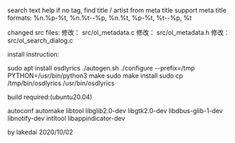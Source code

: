 search text help
if no tag, find title / artist from meta title
support meta title formats:
%n.%p-%t, %n.%t--%p, %n.%t, %p-%t, %t--%p, %t

changed src files:
	修改：     src/ol_metadata.c
	修改：     src/ol_metadata.h
	修改：     src/ol_search_dialog.c

install instruction:

sudo apt install osdlyrics
./autogen.sh
./configure --prefix=/tmp PYTHON=/usr/bin/python3
make
sudo make install
sudo cp /tmp/bin/osdlyrics /usr/bin/osdlyrics

build required:(ubuntu20.04)

autoconf automake libtool
libglib2.0-dev
libgtk2.0-dev
libdbus-glib-1-dev
libnotify-dev
intltool
libappindicator-dev

by lakedai 2020/10/02
